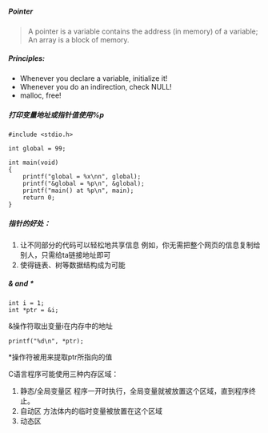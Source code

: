 ##### Pointer
> A pointer is a variable contains the address (in memory) of a variable; An array is a block of memory.

##### Principles:
* Whenever you declare a variable, initialize it!
* Whenever you do an indirection, check NULL!
* malloc, free!

##### 打印变量地址或指针值使用%p

	#include <stdio.h>

	int global = 99;

	int main(void)
	{
		printf("global = %x\nn", global);
		printf("&global = %p\n", &global);
		printf("main() at %p\n", main);
		return 0;
	}

##### 指针的好处：
1. 让不同部分的代码可以轻松地共享信息
例如，你无需把整个网页的信息复制给别人，只需给ta链接地址即可
2. 使得链表、树等数据结构成为可能

##### & and *

	int i = 1;
	int *ptr = &i;

&操作符取出变量i在内存中的地址
	
	printf("%d\n", *ptr);

*操作符被用来提取ptr所指向的值

C语言程序可能使用三种内存区域：
1. 静态/全局变量区
程序一开时执行，全局变量就被放置这个区域，直到程序终止。
2. 自动区
方法体内的临时变量被放置在这个区域
3. 动态区

